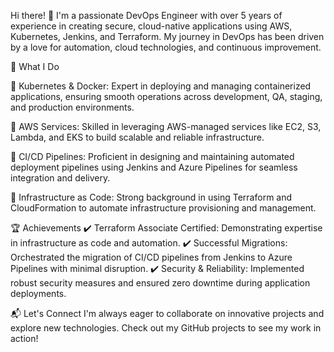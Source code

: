 Hi there! 👋
I'm a passionate DevOps Engineer with over 5 years of experience in creating secure, cloud-native applications using AWS, Kubernetes, Jenkins, and Terraform. My journey in DevOps has been driven by a love for automation, cloud technologies, and continuous improvement.

🚀 What I Do

🔹 Kubernetes & Docker: Expert in deploying and managing containerized applications, ensuring smooth operations across development, QA, staging, and production environments.

🔹 AWS Services: Skilled in leveraging AWS-managed services like EC2, S3, Lambda, and EKS to build scalable and reliable infrastructure.

🔹 CI/CD Pipelines: Proficient in designing and maintaining automated deployment pipelines using Jenkins and Azure Pipelines for seamless integration and delivery.

🔹 Infrastructure as Code: Strong background in using Terraform and CloudFormation to automate infrastructure provisioning and management.

🏆 Achievements
✔️ Terraform Associate Certified: Demonstrating expertise in infrastructure as code and automation.
✔️ Successful Migrations: Orchestrated the migration of CI/CD pipelines from Jenkins to Azure Pipelines with minimal disruption.
✔️ Security & Reliability: Implemented robust security measures and ensured zero downtime during application deployments.

📬 Let's Connect
I'm always eager to collaborate on innovative projects and explore new technologies. Check out my GitHub projects to see my work in action!
